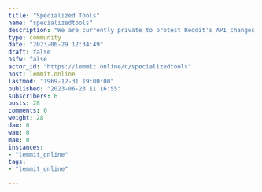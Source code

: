 ```yaml
---
title: "Specialized Tools" 
name: "specializedtools"
description: "We are currently private to protest Reddit's API changes. A place to post tools which were created for a specific purpose. Doesn't necessarily..."
type: community
date: "2023-06-29 12:34:49"
draft: false
nsfw: false
actor_id: "https://lemmit.online/c/specializedtools"
host: lemmit.online
lastmod: "1969-12-31 19:00:00"
published: "2023-06-23 11:16:55"
subscribers: 6
posts: 28
comments: 0
weight: 28
dau: 0
wau: 0
mau: 0
instances:
- "lemmit_online"
tags: 
- "lemmit_online"

---
```

